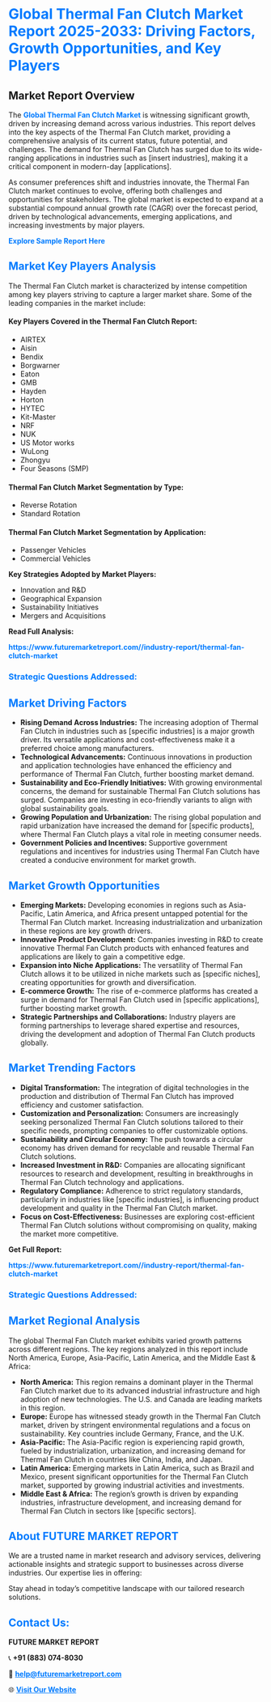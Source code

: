 <h1 style="color: #007BFF;">Global Thermal Fan Clutch Market Report 2025-2033: Driving Factors, Growth Opportunities, and Key Players</h1>

<section id="overview">
<h2>Market Report Overview</h2>
<p>The <a href="https://www.futuremarketreport.com//industry-report/thermal-fan-clutch-market" style="color: #007BFF; text-decoration: none;"><strong>Global Thermal Fan Clutch Market</strong></a> is witnessing significant growth, driven by increasing demand across various industries. This report delves into the key aspects of the Thermal Fan Clutch market, providing a comprehensive analysis of its current status, future potential, and challenges. The demand for Thermal Fan Clutch has surged due to its wide-ranging applications in industries such as [insert industries], making it a critical component in modern-day [applications].</p>
<p>As consumer preferences shift and industries innovate, the Thermal Fan Clutch market continues to evolve, offering both challenges and opportunities for stakeholders. The global market is expected to expand at a substantial compound annual growth rate (CAGR) over the forecast period, driven by technological advancements, emerging applications, and increasing investments by major players.</p>
</section>

<section id="overview">
<p><a href="https://www.futuremarketreport.com//request-sample/reportId=52146" style="color: #007BFF; text-decoration: none;"><strong>Explore Sample Report Here</strong></a></p>
</section>

<section id="key-players">
<h2 style="color: #007BFF;">Market Key Players Analysis</h2>
<p>The Thermal Fan Clutch market is characterized by intense competition among key players striving to capture a larger market share. Some of the leading companies in the market include:</p>
<h4>Key Players Covered in the Thermal Fan Clutch Report:</h4>
<ul><li>AIRTEX</li><li>Aisin</li><li>Bendix</li><li>Borgwarner</li><li>Eaton</li><li>GMB</li><li>Hayden</li><li>Horton</li><li>HYTEC</li><li>Kit-Master</li><li>NRF</li><li>NUK</li><li>US Motor works</li><li>WuLong</li><li>Zhongyu</li><li>Four Seasons (SMP)</li></ul>
<h4>Thermal Fan Clutch Market Segmentation by Type:</h4>
<ul><li>Reverse Rotation</li><li>Standard Rotation</li></ul>

<h4>Thermal Fan Clutch Market Segmentation by Application:</h4>
<ul><li>Passenger Vehicles</li><li>Commercial Vehicles</li></ul>
<p><strong>Key Strategies Adopted by Market Players:</strong></p>
<ul>
<li>Innovation and R&D</li>
<li>Geographical Expansion</li>
<li>Sustainability Initiatives</li>
<li>Mergers and Acquisitions</li>
</ul>
</section>

<section>
<p><strong>Read Full Analysis: </strong></p><a href="https://www.futuremarketreport.com//industry-report/thermal-fan-clutch-market" style="color: #007BFF; text-decoration: none;"><strong>https://www.futuremarketreport.com//industry-report/thermal-fan-clutch-market</strong></a>
<h3 style="color: #007BFF;">Strategic Questions Addressed:</h3>
</section>

<section id="driving-factors">
<h2 style="color: #007BFF;">Market Driving Factors</h2>
<ul>
<li><strong>Rising Demand Across Industries:</strong> The increasing adoption of Thermal Fan Clutch in industries such as [specific industries] is a major growth driver. Its versatile applications and cost-effectiveness make it a preferred choice among manufacturers.</li>
<li><strong>Technological Advancements:</strong> Continuous innovations in production and application technologies have enhanced the efficiency and performance of Thermal Fan Clutch, further boosting market demand.</li>
<li><strong>Sustainability and Eco-Friendly Initiatives:</strong> With growing environmental concerns, the demand for sustainable Thermal Fan Clutch solutions has surged. Companies are investing in eco-friendly variants to align with global sustainability goals.</li>
<li><strong>Growing Population and Urbanization:</strong> The rising global population and rapid urbanization have increased the demand for [specific products], where Thermal Fan Clutch plays a vital role in meeting consumer needs.</li>
<li><strong>Government Policies and Incentives:</strong> Supportive government regulations and incentives for industries using Thermal Fan Clutch have created a conducive environment for market growth.</li>
</ul>
</section>

<section id="growth-opportunities">
<h2 style="color: #007BFF;">Market Growth Opportunities</h2>
<ul>
<li><strong>Emerging Markets:</strong> Developing economies in regions such as Asia-Pacific, Latin America, and Africa present untapped potential for the Thermal Fan Clutch market. Increasing industrialization and urbanization in these regions are key growth drivers.</li>
<li><strong>Innovative Product Development:</strong> Companies investing in R&D to create innovative Thermal Fan Clutch products with enhanced features and applications are likely to gain a competitive edge.</li>
<li><strong>Expansion into Niche Applications:</strong> The versatility of Thermal Fan Clutch allows it to be utilized in niche markets such as [specific niches], creating opportunities for growth and diversification.</li>
<li><strong>E-commerce Growth:</strong> The rise of e-commerce platforms has created a surge in demand for Thermal Fan Clutch used in [specific applications], further boosting market growth.</li>
<li><strong>Strategic Partnerships and Collaborations:</strong> Industry players are forming partnerships to leverage shared expertise and resources, driving the development and adoption of Thermal Fan Clutch products globally.</li>
</ul>
</section>

<section id="trending-factors">
<h2 style="color: #007BFF;">Market Trending Factors</h2>
<ul>
<li><strong>Digital Transformation:</strong> The integration of digital technologies in the production and distribution of Thermal Fan Clutch has improved efficiency and customer satisfaction.</li>
<li><strong>Customization and Personalization:</strong> Consumers are increasingly seeking personalized Thermal Fan Clutch solutions tailored to their specific needs, prompting companies to offer customizable options.</li>
<li><strong>Sustainability and Circular Economy:</strong> The push towards a circular economy has driven demand for recyclable and reusable Thermal Fan Clutch solutions.</li>
<li><strong>Increased Investment in R&D:</strong> Companies are allocating significant resources to research and development, resulting in breakthroughs in Thermal Fan Clutch technology and applications.</li>
<li><strong>Regulatory Compliance:</strong> Adherence to strict regulatory standards, particularly in industries like [specific industries], is influencing product development and quality in the Thermal Fan Clutch market.</li>
<li><strong>Focus on Cost-Effectiveness:</strong> Businesses are exploring cost-efficient Thermal Fan Clutch solutions without compromising on quality, making the market more competitive.</li>
</ul>
</section>

<section>
<p><strong>Get Full Report: </strong></p><a href="https://www.futuremarketreport.com//industry-report/thermal-fan-clutch-market" style="color: #007BFF; text-decoration: none;"><strong>https://www.futuremarketreport.com//industry-report/thermal-fan-clutch-market</strong></a>
<h3 style="color: #007BFF;">Strategic Questions Addressed:</h3>
</section>


<section id="regional-analysis">
<h2 style="color: #007BFF;">Market Regional Analysis</h2>
<p>The global Thermal Fan Clutch market exhibits varied growth patterns across different regions. The key regions analyzed in this report include North America, Europe, Asia-Pacific, Latin America, and the Middle East & Africa:</p>
<ul>
<li><strong>North America:</strong> This region remains a dominant player in the Thermal Fan Clutch market due to its advanced industrial infrastructure and high adoption of new technologies. The U.S. and Canada are leading markets in this region.</li>
<li><strong>Europe:</strong> Europe has witnessed steady growth in the Thermal Fan Clutch market, driven by stringent environmental regulations and a focus on sustainability. Key countries include Germany, France, and the U.K.</li>
<li><strong>Asia-Pacific:</strong> The Asia-Pacific region is experiencing rapid growth, fueled by industrialization, urbanization, and increasing demand for Thermal Fan Clutch in countries like China, India, and Japan.</li>
<li><strong>Latin America:</strong> Emerging markets in Latin America, such as Brazil and Mexico, present significant opportunities for the Thermal Fan Clutch market, supported by growing industrial activities and investments.</li>
<li><strong>Middle East & Africa:</strong> The region’s growth is driven by expanding industries, infrastructure development, and increasing demand for Thermal Fan Clutch in sectors like [specific sectors].</li>
</ul>
</section>

<footer>
<h2 style="color: #007BFF;">About FUTURE MARKET REPORT</h2>
<p>We are a trusted name in market research and advisory services, delivering actionable insights and strategic support to businesses across diverse industries. Our expertise lies in offering:</p>

<p>Stay ahead in today’s competitive landscape with our tailored research solutions.</p>

<h2 style="color: #007BFF;">Contact Us:</h2>
<p><strong>FUTURE MARKET REPORT</strong></p>
<p>📞 <strong>+91 (883) 074-8030</strong></p>
<p>📧 <strong><a href="mailto:help@futuremarketreport.com" style="color: #007BFF;">help@futuremarketreport.com</a></strong></p>
<p>🌐 <strong><a href="https://www.futuremarketreport.com/" style="color: #007BFF;">Visit Our Website</a></strong></p>
</footer>